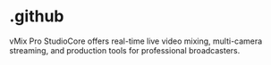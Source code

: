 # .github
vMix Pro StudioCore offers real-time live video mixing, multi-camera streaming, and production tools for professional broadcasters.
